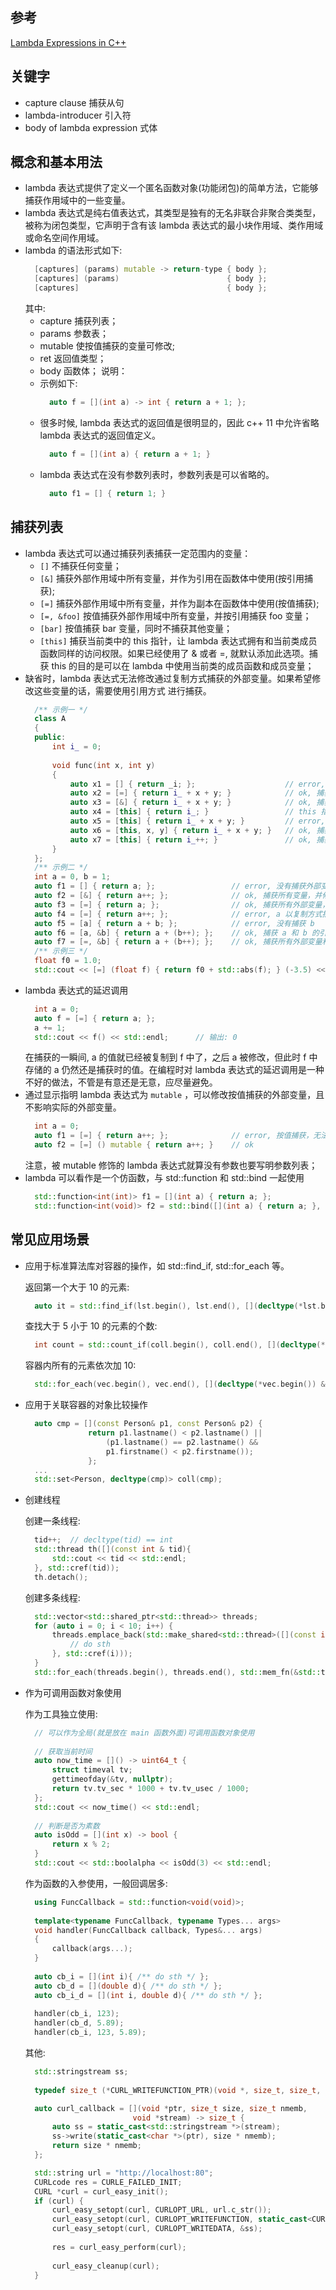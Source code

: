 
## 参考
[Lambda Expressions in C++](https://docs.microsoft.com/en-us/cpp/cpp/lambda-expressions-in-cpp?view=vs-2017)

## 关键字
- capture clause                捕获从句
- lambda-introducer             引入符
- body of lambda expression     式体

## 概念和基本用法
- lambda 表达式提供了定义一个匿名函数对象(功能闭包)的简单方法，它能够捕获作用域中的一些变量。
- lambda 表达式是纯右值表达式，其类型是独有的无名非联合非聚合类类型，被称为闭包类型，它声明于含有该 lambda 表达式的最小块作用域、类作用域或命名空间作用域。
- lambda 的语法形式如下:
  ```c++
    [captures] (params) mutable -> return-type { body };
    [captures] (params)                        { body };
    [captures]                                 { body };
  ```
  其中:
    + capture   捕获列表；
    + params    参数表；
    + mutable   使按值捕获的变量可修改;
    + ret       返回值类型；
    + body      函数体；
  说明：
    + 示例如下:
      ```c++
        auto f = [](int a) -> int { return a + 1; };
      ```
    + 很多时候, lambda 表达式的返回值是很明显的，因此 c++ 11 中允许省略 lambda 表达式的返回值定义。
      ```c++
        auto f = [](int a) { return a + 1; }
      ```
    + lambda 表达式在没有参数列表时，参数列表是可以省略的。
      ```c++
        auto f1 = [] { return 1; }
      ```

## 捕获列表
- lambda 表达式可以通过捕获列表捕获一定范围内的变量：
    + `[]`        不捕获任何变量；
    + `[&]`       捕获外部作用域中所有变量，并作为引用在函数体中使用(按引用捕获);
    + `[=]`       捕获外部作用域中所有变量，并作为副本在函数体中使用(按值捕获);
    + `[=, &foo]` 按值捕获外部作用域中所有变量，并按引用捕获 foo 变量；
    + `[bar]`     按值捕获 bar 变量，同时不捕获其他变量；
    + `[this]`    捕获当前类中的 this 指针，让 lambda 表达式拥有和当前类成员函数同样的访问权限。如果已经使用了 & 或者 =, 就默认添加此选项。捕获 this 的目的是可以在 lambda 中使用当前类的成员函数和成员变量；
- 缺省时，lambda 表达式无法修改通过复制方式捕获的外部变量。如果希望修改这些变量的话，需要使用引用方式
  进行捕获。
  ```c++
    /** 示例一 */
    class A
    {
    public:
        int i_ = 0;
        
        void func(int x, int y)
        {
            auto x1 = [] { return _i; };                    // error, 没有捕获外部变量
            auto x2 = [=] { return i_ + x + y; }            // ok, 捕获所有外部变量
            auto x3 = [&] { return i_ + x + y; }            // ok, 捕获所有外部变量
            auto x4 = [this] { return i_; }                 // this 指针
            auto x5 = [this] { return i_ + x + y; }         // error, 没有捕获 x, y
            auto x6 = [this, x, y] { return i_ + x + y; }   // ok, 捕获 this 指针, x, y
            auto x7 = [this] { return i_++; }               // ok, 捕获 this 指针，并修改成员的值
        }
    };
    /** 示例二 */
    int a = 0, b = 1;
    auto f1 = [] { return a; };                 // error, 没有捕获外部变量
    auto f2 = [&] { return a++; };              // ok, 捕获所有变量，并修改 a
    auto f3 = [=] { return a; };                // ok, 捕获所有外部变量，并返回 a   
    auto f4 = [=] { return a++; };              // error, a 以复制方式捕获，无法修改
    auto f5 = [a] { return a + b; };            // error, 没有捕获 b
    auto f6 = [a, &b] { return a + (b++); };    // ok, 捕获 a 和 b 的引用，并对 b 作自加运算
    auto f7 = [=, &b] { return a + (b++); };    // ok, 捕获所有外部变量和 b 的引用，并对 b 作自加运算
    /** 示例三 */
    float f0 = 1.0;
    std::cout << [=] (float f) { return f0 + std::abs(f); } (-3.5) << std::endl;    // 4.5
  ```
- lambda 表达式的延迟调用
  ```c++
    int a = 0;
    auto f = [=] { return a; };
    a += 1;
    std::cout << f() << std::endl;      // 输出: 0
  ```
  在捕获的一瞬间, a 的值就已经被复制到 f 中了，之后 a 被修改，但此时 f 中存储的 a 仍然还是捕获时的值。在编程时对 lambda 表达式的延迟调用是一种不好的做法，不管是有意还是无意，应尽量避免。
- 通过显示指明 lambda 表达式为 `mutable` ，可以修改按值捕获的外部变量，且不影响实际的外部变量。
  ```c++
    int a = 0;
    auto f1 = [=] { return a++; };              // error, 按值捕获，无法修改
    auto f2 = [=] () mutable { return a++; }    // ok
  ```
  注意，被 mutable 修饰的 lambda 表达式就算没有参数也要写明参数列表；
- lambda 可以看作是一个仿函数，与 std::function 和 std::bind 一起使用
  ```c++
    std::function<int(int)> f1 = [](int a) { return a; };
    std::function<int(void)> f2 = std::bind([](int a) { return a; }, 123);
  ```

## 常见应用场景
- 应用于标准算法库对容器的操作，如 std::find_if, std::for_each 等。
  
  返回第一个大于 10 的元素:
  ```c++
    auto it = std::find_if(lst.begin(), lst.end(), [](decltype(*lst.begin()) & x) { x > 10; });
  ```
  查找大于 5 小于 10 的元素的个数:
  ```c++
    int count = std::count_if(coll.begin(), coll.end(), [](decltype(*coll.begin()) & x){ return x > 5 && x < 10; });
  ```
  容器内所有的元素依次加 10:
  ```c++
    std::for_each(vec.begin(), vec.end(), [](decltype(*vec.begin()) & x){ x += 10; });
  ```  

- 应用于关联容器的对象比较操作
  ```c++
    auto cmp = [](const Person& p1, const Person& p2) {
                return p1.lastname() < p2.lastname() ||
                    (p1.lastname() == p2.lastname() &&
                    p1.firstname() < p2.firstname());
                };
    ...
    std::set<Person, decltype(cmp)> coll(cmp);
  ```

- 创建线程
 
  创建一条线程:
  ```c++
    tid++;  // decltype(tid) == int
    std::thread th([](const int & tid){
        std::cout << tid << std::endl;
    }, std::cref(tid));
    th.detach();
  ```
  创建多条线程:
  ```c++
    std::vector<std::shared_ptr<std::thread>> threads;
    for (auto i = 0; i < 10; i++) {
        threads.emplace_back(std::make_shared<std::thread>([](const int & tid){
            // do sth
        }, std::cref(i)));
    }
    std::for_each(threads.begin(), threads.end(), std::mem_fn(&std::thread::join));
  ```

- 作为可调用函数对象使用

  作为工具独立使用:
  ```c++
    // 可以作为全局(就是放在 main 函数外面)可调用函数对象使用
    
    // 获取当前时间
    auto now_time = []() -> uint64_t {
        struct timeval tv;
        gettimeofday(&tv, nullptr);
        return tv.tv_sec * 1000 + tv.tv_usec / 1000;
    };
    std::cout << now_time() << std::endl;
    
    // 判断是否为素数
    auto isOdd = [](int x) -> bool {
        return x % 2;
    }
    std::cout << std::boolalpha << isOdd(3) << std::endl;
  ```
  作为函数的入参使用，一般回调居多:
  ```c++
    using FuncCallback = std::function<void(void)>;
    
    template<typename FuncCallback, typename Types... args>
    void handler(FuncCallback callback, Types&... args)
    {
        callback(args...);
    }
    
    auto cb_i = [](int i){ /** do sth */ };
    auto cb_d = [](double d){ /** do sth */ };
    auto cb_i_d = [](int i, double d){ /** do sth */ };
    
    handler(cb_i, 123);
    handler(cb_d, 5.89);
    handler(cb_i, 123, 5.89);
  ```
  其他:
  ```c++
    std::stringstream ss;
    
    typedef size_t (*CURL_WRITEFUNCTION_PTR)(void *, size_t, size_t, void *);

    auto curl_callback = [](void *ptr, size_t size, size_t nmemb,
                          void *stream) -> size_t {
        auto ss = static_cast<std::stringstream *>(stream);
        ss->write(static_cast<char *>(ptr), size * nmemb);
        return size * nmemb;
    };

    std::string url = "http://localhost:80";
    CURLcode res = CURLE_FAILED_INIT;
    CURL *curl = curl_easy_init();
    if (curl) {
        curl_easy_setopt(curl, CURLOPT_URL, url.c_str());
        curl_easy_setopt(curl, CURLOPT_WRITEFUNCTION, static_cast<CURL_WRITEFUNCTION_PTR>(curl_callback));
        curl_easy_setopt(curl, CURLOPT_WRITEDATA, &ss);
        
        res = curl_easy_perform(curl);
        
        curl_easy_cleanup(curl);
    }
  ```

